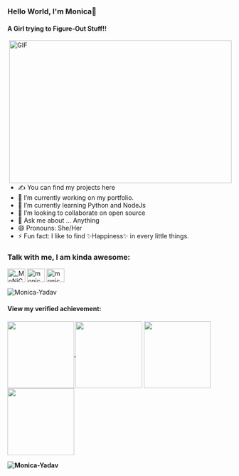 ### Hello World, I'm Monica👋
<h4>A Girl trying to Figure-Out Stuff!!</h4>

<img align="right" alt="GIF" src="https://user-images.githubusercontent.com/45056329/123519045-9ebd3200-d6c6-11eb-8edb-40102e28e19a.gif?raw=true" width="500" height="320" />

- ✍ You can find my projects here
- 🔭 I’m currently working on my portfolio.
- 🌱 I’m currently learning Python and NodeJs
- 👯 I’m looking to collaborate on open source
- 💬 Ask me about ... Anything
- 😄 Pronouns: She/Her
- ⚡ Fun fact: I like to find ✨Happiness✨ in every little things.


### Talk with me, I am kinda awesome:
<p align="left">
<a href="https://twitter.com/_MoNiCa_MoNiC" target="blank"><img align="center" src="https://cdn.jsdelivr.net/npm/simple-icons@3.0.1/icons/twitter.svg" alt="_MoNiCa_MoNiC" height="30" width="40" /></a> 
<a href="https://www.linkedin.com/in/monica-yadav-monic/" target="blank"><img align="center" src="https://cdn.jsdelivr.net/npm/simple-icons@3.0.1/icons/linkedin.svg" alt="monica-yadav-monic" height="30" width="40" /></a>
<a href="https://www.instagram.com/monica_yadhuwanshi_/" target="blank"><img align="center" src="https://cdn.jsdelivr.net/npm/simple-icons@3.0.1/icons/instagram.svg" alt="monica_yadhuwanshi_" height="30" width="40" /></a>
<!--<a href="https://www.youtube.com/c/namehere" target="blank"><img align="center" src="https://cdn.jsdelivr.net/npm/simple-icons@3.0.1/icons/youtube.svg" alt="Monica yadav" height="30" width="40" /></a>-->
</p>
<p align="left"> <img src="https://komarev.com/ghpvc/?username=Monica-Yadav&label=Profile%20views&color=b04c4c&style=plastic" alt="Monica-Yadav" /> </p>


 <p align="left">
<h4>View my verified achievement:<h4>
  <p align="left">
    <p>
      <a href="https://www.credly.com/badges/1c863fb3-7e7a-4ef5-8b67-498a265e9713/public_url" target="blank"><img align="center" src="https://images.credly.com/size/680x680/images/be8fcaeb-c769-4858-b567-ffaaa73ce8cf/image.png" height="150" width="150"/> </a>
      <a href="https://www.credly.com/badges/8c976118-4749-40bb-8500-a245deaa3d58/public_url" target="blank"><img align="center"           src="https://images.credly.com/size/340x340/images/fc1352af-87fa-4947-ba54-398a0e63322e/security-compliance-and-identity-fundamentals-600x600.png" height="150" width="150"/></a>
  <a href="https://www.credly.com/badges/629f4943-8ccd-480c-927b-83293fce15e7/public_url" target="blank"><img align="center" src="https://images.credly.com/size/340x340/images/61542181-0e8d-496c-a17c-3d4bf590eda1/azure-data-engineer-associate-600x600.png" height="150" width="150" />
      </a>
 <a href="https://www.credly.com/badges/f65bd74c-d409-477d-aebf-6cc42abf0aa0/public_url" target="blank">
   <img align="center" src="https://images.credly.com/size/340x340/images/336eebfc-0ac3-4553-9a67-b402f491f185/azure-administrator-associate-600x600.png" height="150" width="150" />
  </a>
  </p>
  </p>
<p><img align="left" src="https://github-readme-stats.vercel.app/api/top-langs?username=Monica-Yadav&show_icons=true&locale=en&layout=compact" alt="Monica-Yadav" />
</p>
 
 
 
 
 
 
 
 
 
 
 
 
 
 
 
 
 
 
 
 
<!--
**Monica-Yadav/Monica-Yadav** is a ✨ _special_ ✨ repository because its `README.md` (this file) appears on your GitHub profile.
<p><img align="left" src="https://github-readme-stats.vercel.app/api/top-langs?username=Monica-Yadav&show_icons=true&locale=en&layout=compact" alt="khushboogoel01" /></p>

Here are some ideas to get you started:

- 🔭 I’m currently working on ...
- 🌱 I’m currently learning ...
- 👯 I’m looking to collaborate on ...
- 🤔 I’m looking for help with ...
- 💬 Ask me about ...
- 📫 How to reach me: ...
- 😄 Pronouns: ...
- ⚡ Fun fact: ...
-->
